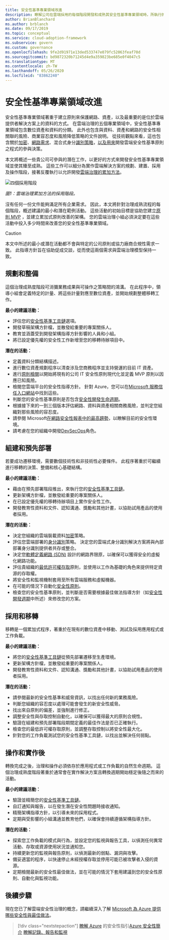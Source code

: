 ```yaml
---
title: 安全性基準專業領域改進
description: 瞭解公司在雲端採用的每個階段開發和成熟其安全性基準專業領域時，所執行的潛在工作。
author: BrianBlanchard
ms.author: brblanch
ms.date: 09/17/2019
ms.topic: conceptual
ms.service: cloud-adoption-framework
ms.subservice: govern
ms.custom: governance
ms.openlocfilehash: 9fe2d91971e13ded533747e079fc52063feaf70d
ms.sourcegitcommit: bd9872320b71245d4e9a359823be685e0f4047c5
ms.translationtype: MT
ms.contentlocale: zh-TW
ms.lasthandoff: 05/26/2020
ms.locfileid: "83862240"
---
```

# <a name="security-baseline-discipline-improvement"></a>安全性基準專業領域改進

安全性基準專業領域著重于建立原則來保護網路、資產，以及最重要的是位於雲端提供者解決方案上的資料的方式。 在雲端治理的五個專業領域中，安全性基準專業領域包含數位資產和資料的分類。 此外也包含與資料、資產和網路的安全性相關聯的風險、商業容忍度和風險降低策略的文件說明。 從技術觀點來看，這也包含關於[加密](../../decision-guides/encryption/index.md)、[網路需求](../../decision-guides/software-defined-network/index.md)、混合式身分[識別策略](../../decision-guides/identity/index.md)，[以及用來](./compliance-processes.md)開發雲端安全性基準原則之程式的參與決策。

本文將概述一些貴公司可參與的潛在工作，以更好的方式來開發安全性基準專業領域並使其臻至成熟。 這些工作可以細分為實作雲端解決方案的規劃、建置、採用及操作階段，接著反覆執行以允許開發[雲端治理的累加方法](../guides/index.md#an-incremental-approach-to-cloud-governance)。

![四個採用階段](../../_images/govern/adoption-phases.png)

_圖1：雲端治理累加方法的採用階段。_

沒有任何一份文件能夠滿足所有企業需求。 因此，本文將針對治理成熟流程的每個階段，概述建議的最小和潛在範例活動。 這些活動的初始目標是協助您建立[原則 MVP](../guides/index.md#an-incremental-approach-to-cloud-governance) ，並建立累加式原則改善的架構。 您的雲端治理小組必須決定要在這些活動中投入多少時間來改善您的安全性基準專業領域。

> [!CAUTION]
> 本文中所述的最小或潛在活動都不會與特定的公司原則或協力廠商合規性需求一致。 此指導方針旨在協助促成交談，從而使這兩個需求與雲端治理模型保持一致。

## <a name="planning-and-readiness"></a>規劃和整備

這個治理成熟度階段可消彌業務成果與可操作之策略間的鴻溝。 在此程序中，領導小組會定義特定的計量、將這些計量對應至數位資產，並開始規劃整體移轉工作。

**最小的建議活動：**

- 評估您的[安全性基準工具鏈](./toolchain.md)選項。
- 開發草稿架構方針檔，並散發給重要的專案關係人。
- 教育並涵蓋受到開發架構指導方針影響的人員和小組。
- 將已設定優先權的安全性工作新增至您的移轉待辦項目中。

**潛在的活動：**

- 定義資料分類結構描述。
- 進行數位資產規劃程序以清查涉及您商務程序並支持營運的目前 IT 資產。
- 進行[原則檢閱](../../govern/policy-compliance/cloud-policy-review.md)以開始將現有的公司 IT 安全性原則現代化並定義 MVP 原則以因應已知風險。
- 檢閱您雲端平台的安全性指導方針。 針對 Azure，您可以在[Microsoft 服務信任入口網站](https://servicetrust.microsoft.com)中找到這些。
- 判斷您的安全性基準原則是否包含[安全性開發生命週期](https://www.microsoft.com/sdl)。
- 根據接下來的一到三個版本評估網路、資料與資產相關商務風險，並判定您組織對那些風險的容忍度。
- 請參閱 Microsoft[在網路安全性報表中的最高趨勢](https://www.microsoft.com/security/operations/security-intelligence-report)，以瞭解目前的安全性環境。
- 請考慮在您的組織中開發[DevSecOps](https://www.microsoft.com/devsecops)角色。

## <a name="build-and-predeployment"></a>組建和預先部署

若要成功遷移環境，需要數個技術性和非技術性必要條件。 此程序著重於可繼續進行移轉的決策、整備和核心基礎結構。

**最小的建議活動：**

- 藉由在預先部署階段推出，來執行您的[安全性基準工具鏈](./toolchain.md)。
- 更新架構方針檔，並散發給重要的專案關係人。
- 在已設定優先權的移轉待辦項目上實作安全性工作。
- 開發教育性資料和文件、認知溝通、獎勵和其他計畫，以協助試用產品的使用者採用。

**潛在的活動：**

- 決定您組織的雲端裝載資料[加密](../../decision-guides/encryption/index.md)策略。
- 評估您雲端部署的[身分識別](../../decision-guides/identity/index.md)策略。 決定您的雲端式身分識別解決方案將與內部部署身分識別提供者共存或整合。
- 決定您[軟體定義網路 (SDN)](../../decision-guides/software-defined-network/index.md) 設計的網路界限原，以確保可以獲得安全的虛擬化網路功能。
- 評估貴組織的[最低許可權存取](https://docs.microsoft.com/azure/active-directory/users-groups-roles/roles-delegate-by-task)原則，並使用以工作為基礎的角色來提供特定資源的存取權。
- 將安全性和監視機制套用至所有雲端服務和虛擬機器。
- 在可能的情況下自動化[安全性原則](../../decision-guides/policy-enforcement/index.md)。
- 檢查您的安全性基準原則，並判斷是否需要根據最佳做法指導方針（如[安全性開發週期](https://www.microsoft.com/sdl)中所述）來修改您的方案。

## <a name="adopt-and-migrate"></a>採用和移轉

移轉是一個累加式程序，著重於在現有的數位資產中移動、測試及採用應用程式或工作負載。

**最小的建議活動：**

- 將您的[安全性基準工具鏈](./toolchain.md)從預先部署遷移至生產環境。
- 更新架構方針檔，並散發給重要的專案關係人。
- 開發教育性資料和文件、認知溝通、獎勵和其他計畫，以協助試用產品的使用者採用。

**潛在的活動：**

- 請參閱最新的安全性基準和威脅資訊，以找出任何新的業務風險。
- 判斷您組織的容忍度以處理可能會發生的新安全性威脅。
- 找出來自原則的偏差，並強制進行修正。
- 調整安全性與存取控制自動化，以確保可以獲得最大的原則合規性。
- 驗證在組建和預先部署階段期間定義的最佳作法是否已正確執行。
- 檢查您的最低許可權存取原則，並調整存取控制以將安全性最大化。
- 針對您的工作負載測試您的安全性基準工具鏈，以找出並解決任何弱點。

## <a name="operate-and-post-implementation"></a>操作和實作後

轉換完成之後，治理和操作必須依存於應用程式或工作負載的自然生命週期。 這個治理成熟度階段著重於通常會在實作解決方案且轉換週期開始穩定後隨之而來的活動。

**最小的建議活動：**

- 驗證並精簡您的[安全性基準工具鏈](./toolchain.md)。
- 自訂通知與報告，以在發生潛在安全性問題時接收通知。
- 精簡架構指導方針，以引導未來的採用程式。
- 定期與受影響的小組溝通並教育他們，以確保會持續遵循架構指導方針。

**潛在的活動：**

- 探索您工作負載的模式與行為，並設定您的監視與報告工具，以偵測任何異常活動、存取或資源使用狀況並通知您。
- 持續更新您的監視與報告原則，以偵測最新的弱點、漏洞與攻擊。
- 備妥適當的程序，以快速停止未經授權存取並停用可能已被攻擊者入侵的資源。
- 定期檢閱最新的安全性最佳做法，並在可能的情況下套用建議到您的安全性原則、自動化與監視功能。

## <a name="next-steps"></a>後續步驟

現在您已了解雲端安全性治理的概念，請繼續深入了解 [Microsoft 為 Azure 提供哪些安全性與最佳做法](./azure-security-guidance.md)。

> [!div class="nextstepaction"]
> [瞭解 Azure](./azure-security-guidance.md) 
>  的安全性指引[Azure 安全性簡介](https://docs.microsoft.com/azure/security/fundamentals/overview) 
> [瞭解記錄、報告和監視](../../decision-guides/logging-and-reporting/index.md)
